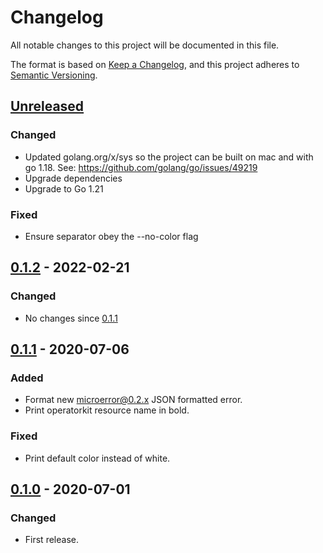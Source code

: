 # Changelog

All notable changes to this project will be documented in this file.

The format is based on [Keep a Changelog](https://keepachangelog.com/en/1.0.0/),
and this project adheres to [Semantic Versioning](https://semver.org/spec/v2.0.0.html).

## [Unreleased]

### Changed

- Updated golang.org/x/sys so the project can be built on mac and with go 1.18. See: https://github.com/golang/go/issues/49219
- Upgrade dependencies
- Upgrade to Go 1.21

### Fixed

- Ensure separator obey the --no-color flag

## [0.1.2] - 2022-02-21

### Changed

- No changes since [0.1.1]

## [0.1.1] - 2020-07-06

### Added

- Format new microerror@0.2.x JSON formatted error.
- Print operatorkit resource name in bold.

### Fixed

- Print default color instead of white.

## [0.1.0] - 2020-07-01

### Changed

- First release.

[Unreleased]: https://github.com/giantswarm/luigi/compare/v0.1.2...HEAD
[0.1.2]: https://github.com/giantswarm/luigi/compare/v0.1.1...v0.1.2
[0.1.1]: https://github.com/giantswarm/luigi/compare/v0.1.0...v0.1.1
[0.1.0]: https://github.com/giantswarm/luigi/releases/tag/v0.1.0
